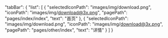  "tabBar": {
        "list": [
            {
                "selectedIconPath": "images/img/download.png",
                "iconPath": "images/img/download@3x.png",
                "pagePath": "pages/index/index",
                "text": "首页"
            },
            {
                "selectedIconPath": "images/img/download.png",
                "iconPath": "images/img/download@3x.png",
                "pagePath": "pages/other/index",
                "text": "详情"
            }
        ]
    }